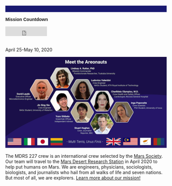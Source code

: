 <p align="center" style="padding: 10px; color: Gainsboro; background-color: MidnightBlue">
  
  <font face="arial"><b>Mission Countdown</b><br></font>
  
<iframe src="https://free.timeanddate.com/countdown/i74octvf/n220/cf12/cm0/cu4/ct0/cs0/ca0/co0/cr0/ss0/cac000/cpc000/pcbbb/tceac8d5/fs100/szw320/szh135/iso2020-04-25T23:59:59/pd2" allowTransparency="true" frameborder="0" width="130" height="30"></iframe>
    
<br>April 25-May 10, 2020
</p>

![Image description](Crew.png)

The MDRS 227 crew is an international crew selected by the [Mars Society](https://www.marssociety.org/). Our team will travel to the [Mars Desert Research Station](https://mdrs.marssociety.org/about-the-mdrs/) in April 2020 to help put humans on Mars. We are engineers, physicians, sociologists, biologists, and journalists who hail from all walks of life and seven nations. But most of all, we are explorers. [Learn more about our mission!](mission.md)

